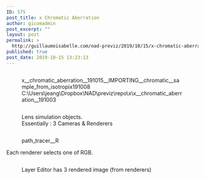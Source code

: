 ```yaml
---
ID: 575
post_title: x Chromatic Aberration
author: gicomadmin
post_excerpt: ""
layout: post
permalink: >
  http://guillaumeisabelle.com/nad-previz/2019/10/15/x-chromatic-aberration/
published: true
post_date: 2019-10-15 13:23:13
---
```

<!-- wp:image {"id":576} --><figure class="wp-block-image">

<img src="http://guillaumeisabelle.com/nad-previz/wp-content/uploads/sites/19/2019/10/image-19-1024x495.png" alt="" class="wp-image-576" /><figcaption>x\_\_chromatic_aberration\_\_191015\_\_IMPORTING\_\_chromatic__sample_from_isotropix191008  
C:\Users\jeang\Dropbox\NAD\previz\repo\x\x\_\_chromatic_aberration\_\_191003</figcaption></figure> <!-- /wp:image -->

<!-- wp:block-lab/stc-vision-block {"vision":"Picture the Essential Steps to  understand and reproduce the Effect","dtdue":"191015"} /-->

<!-- wp:image {"id":579} --><figure class="wp-block-image">

<img src="http://guillaumeisabelle.com/nad-previz/wp-content/uploads/sites/19/2019/10/image-20.png" alt="" class="wp-image-579" /><figcaption>Lens simulation objects.  
Essentially : 3 Cameras & Renderers  
</figcaption></figure> <!-- /wp:image -->

<!-- wp:image {"id":582} --><figure class="wp-block-image">

<img src="http://guillaumeisabelle.com/nad-previz/wp-content/uploads/sites/19/2019/10/image-22-1024x696.png" alt="" class="wp-image-582" /><figcaption>path_tracer__R  
</figcaption></figure> <!-- /wp:image -->

<!-- wp:paragraph -->

Each renderer selects one of RGB.

<!-- /wp:paragraph -->

<!-- wp:image {"id":581} --><figure class="wp-block-image">

<img src="http://guillaumeisabelle.com/nad-previz/wp-content/uploads/sites/19/2019/10/image-21-1024x437.png" alt="" class="wp-image-581" /><figcaption>Layer Editor has 3 rendered image (from renderers)</figcaption></figure> <!-- /wp:image -->